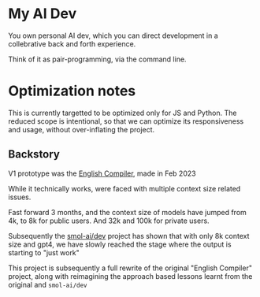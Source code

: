 # My AI Dev

You own personal AI dev, which you can direct development in a collebrative back and forth experience.

Think of it as pair-programming, via the command line.

# Optimization notes

This is currently targetted to be optimized only for JS and Python. The reduced scope is intentional, so that we can optimize its responsiveness and usage, without over-inflating the project.

## Backstory

V1 prototype was the [English Compiler](https://github.com/uilicious/english-compiler), made in Feb 2023

While it technically works, were faced with multiple context size related issues.

Fast forward 3 months, and the context size of models have jumped from 4k, to 8k for public users. And 32k and 100k for private users.

Subsequently the [smol-ai/dev](https://github.com/smol-ai/developer/) project has shown that with only 8k context size and gpt4, we have slowly reached the stage where the output is starting to "just work"

This project is subsequently a full rewrite of the original "English Compiler" project, along with reimagining the approach based lessons learnt from the original and `smol-ai/dev`